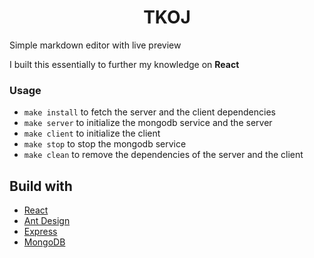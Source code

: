 <div style="text-align:center">
  <h1>TKOJ</h1>
</div>

Simple markdown editor with live preview

I built this essentially to further my knowledge on **React**

### Usage

- `make install` to fetch the server and the client dependencies
- `make server` to initialize the mongodb service and the server
- `make client` to initialize the client
- `make stop` to stop the mongodb service
- `make clean` to remove the dependencies of the server and the client

## Build with

- [React](https://reactjs.org/)
- [Ant Design](https://ant.design/)
- [Express](http://expressjs.com/)
- [MongoDB](https://www.mongodb.com/)
